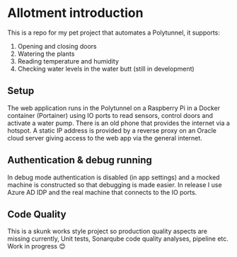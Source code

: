 # Allotment introduction 
This is a repo for my pet project that automates a Polytunnel, it supports:
1. Opening and closing doors
2. Watering the plants
3. Reading temperature and humidity 
3. Checking water levels in the water butt (still in development)
## Setup
The web application runs in the Polytunnel on a Raspberry Pi in a Docker container (Portainer) using IO ports to read sensors, control doors and activate a water pump. There is an old phone that provides the internet via a hotspot. A static IP address is provided by a reverse proxy on an Oracle cloud server giving access to the web app via the general internet.
## Authentication & debug running
In debug mode authentication is disabled (in app settings) and a mocked machine is constructed so that debugging is made easier. In release I use Azure AD IDP and the real machine that connects to the IO ports.
## Code Quality
This is a skunk works style project so production quality aspects are missing currently, Unit tests, Sonarqube code quality analyses, pipeline etc.  Work in progress 😊

